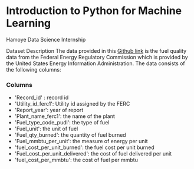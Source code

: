 # Introduction to Python for Machine Learning
Hamoye Data Science Internship


Dataset Description
The data provided in this [Github link](https://bit.ly/HDSC-StageOneDataset) is the fuel quality data from the Federal Energy Regulatory Commission which is provided by the United States Energy Information Administration. The data consists of the following columns:

### Columns
 - 'Record_id' : record id 
 - 'Utility_id_ferc1': Utility id assigned by the FERC
 - 'Report_year': year of report
 - 'Plant_name_ferc1': the name of the plant
 - 'Fuel_type_code_pudl': the type of fuel
 - 'Fuel_unit': the unit of fuel
 - 'Fuel_qty_burned': the quantity of fuel burned
 - 'Fuel_mmbtu_per_unit': the measure of energy per unit
 - 'fuel_cost_per_unit_burned': the fuel cost per unit burned
 - 'Fuel_cost_per_unit_delivered': the cost of fuel delivered per unit
 - 'fuel_cost_per_mmbtu': the cost of fuel per mmbtu
